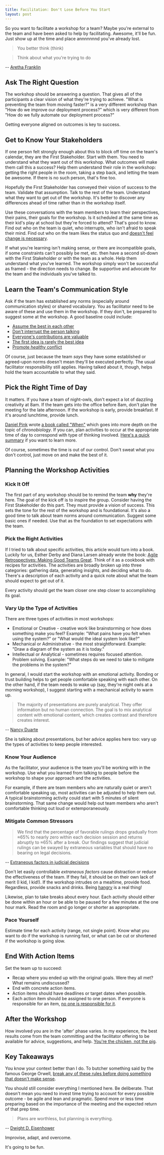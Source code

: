 ```yaml
---
title: Facilitation: Don't Lose Before You Start
layout: post
---
```


So you want to facilitate a workshop for a team? Maybe you're external to the team and have been asked to help by facilitating. Awesome, it'll be fun. Just show up at the time and place annnnnnnd you've already lost.

> You better think (think)

> Think about what you're trying to do

-- [Aretha Franklin](https://en.wikipedia.org/wiki/Aretha_Franklin)

## Ask The Right Question

The workshop should be answering a question. That gives all of the participants a clear vision of what they're trying to achieve. "What is preventing the team from moving faster?" is a very different workshop than "How do we improve our deployment process?" which is very different from "How do we fully automate our deployment process?"

Getting everyone aligned on outcomes is key to success.

## Get to Know Your Stakeholders

If one person felt strongly enough about this to block off time on the team's calendar, they are the First Stakeholder. Start with them. You need to understand what they want out of this workshop. What outcomes will make them call this a success? Help them understand their role in the workshop: getting the right people in the room, taking a step back, and letting the team be awesome. If there is no such person, that's fine too.

Hopefully the First Stakeholder has conveyed their vision of success to the team. Validate that assumption. Talk to the rest of the team. Understand what they want to get out of the workshop. It's better to discover any differences ahead of time rather than in the workshop itself.

Use these conversations with the team members to learn their perspectives, their pains, their goals for the workshop. Is it scheduled at the same time as their kid's play at school but they're forced to attend? That's good to know. Find out who on the team is quiet, who interrupts, who isn't afraid to speak their mind. Find out who on the team likes the status quo and [doesn't feel change is necessary](https://hbr.org/2013/07/hidden-danger-of-being-risk-averse).

If what you're learning isn't making sense, or there are incompatible goals, if some constraints can't possibly be met, etc. then have a second sit-down with the First Stakeholder or with the team as a whole. Help them understand what you've learned. The workshop simply won't be successful as framed - the direction needs to change. Be supportive and advocate for the team and the individuals you've talked to.

## Learn the Team's Communication Style

Ask if the team has established any norms (especially around communication styles) or shared vocabulary. You as facilitator need to be aware of these and use them in the workshop. If they don't, be prepared to suggest some at the workshop. A good baseline could include:

* [Assume the best in each other](https://www.simplypsychology.org/fundamental-attribution.html)
* [Don't interrupt the person talking](https://www.belbin.com/resources/blogs/belbin-and-project-aristotle-everything-you-need-to-know/)
* [Everyone's contributions are valuable](https://rework.withgoogle.com/print/guides/5721312655835136/)
* [The first idea is rarely the best idea](https://www.americanpressinstitute.org/need-to-know/offbeat/scientific-reason-first-idea-rarely-best-one/)
* [Promote _healthy_ conflict](https://www.tablegroup.com/books/dysfunctions)

Of course, just because the team _says_ they have some established or agreed-upon norms doesn't mean they'll be executed perfectly. The usual facilitator responsibility still applies. Having talked about it, though, helps hold the team accountable to what they said.

## Pick the Right Time of Day

It matters. If you have a team of night-owls, don't expect a lot of dazzling creativity at 8am. If the team gets into the office before 8am, don't plan the meeting for the late afternoon. If the workshop is early, provide breakfast. If it's around lunchtime, provide lunch.

[Daniel Pink](https://www.danpink.com/) wrote [a book called "When"](https://www.amazon.com/When-Scientific-Secrets-Perfect-Timing/dp/0735210624) which goes into more depth on the topic of _chronobiology_. If you can, plan activities to occur at the appropriate time of day to correspond with type of thinking involved. [Here's a quick summary](https://news.stlpublicradio.org/post/take-more-breaks-4-other-facts-about-author-daniel-pinks-scientific-secrets-perfect-timing) if you want to learn more.

Of course, sometimes the time is out of our control. Don't sweat what you don't control, just move on and make the best of it.

## Planning the Workshop Activities

### Kick It Off

The first part of any workshop should be to remind the team **why** they're here. The goal of the kick off is to inspire the group. Consider having the First Stakeholder do this part. They must provide a vision of success. This sets the tone for the rest of the workshop and is foundational. It's also a good time to talk about team norms around communication. Suggest some basic ones if needed. Use that as the foundation to set expectations with the team.

### Pick the Right Activities

If I tried to talk about specific activities, this article would turn into a book. Luckily for us, Esther Derby and Diana Larsen already wrote the book: [Agile Retrospectives: Making Good Teams Great](https://www.amazon.com/Agile-Retrospectives-Making-Teams-Great/dp/0977616649). Think of it as a cookbook with recipes for activities. The activities are broadly broken up into three categories: gathering data, generating insights, and deciding what to do. There's a description of each activity and a quick note about what the team should expect to get out of it.

Every activity should get the team closer one step closer to accomplishing its goal.

### Vary Up the Type of Activities

There are three types of activities in most workshops:

* Emotional or Creative - creative work like brainstorming or how does something make you feel? Example: "What pains have you felt when using the system?" or "What would the ideal system look like?"
* Mechanical or Administrative - the most straightforward. Example: "Draw a diagram of the system as it is today."
* Intellectual or Analytical - sometimes requires focused attention. Problem solving. Example: "What steps do we need to take to mitigate the problems in the system?"

In general, I would start the workshop with an emotional activity. Bonding or trust building helps to get people comfortable speaking with each other. On the other hand, if the team needs to wake up (say, they're night owls at a morning workshop), I suggest starting with a mechanical activity to warm up.

> The majority of presentations are purely analytical. They offer information but no human connection. The goal is to mix analytical content with emotional content, which creates contrast and therefore creates interest.

-- [Nancy Duarte](https://www.duarte.com/persuasive-presentations-dont-be-boring-your-presentations-missing-secret-ingredient-part-2/)

She is talking about presentations, but her advice applies here too: vary up the types of activities to keep people interested.

### Know Your Audience

As the facilitator, your audience is the team you'll be working with in the workshop. Use what you learned from talking to people before the workshop to shape your approach and the activities.

For example, if there are team members who are naturally quiet or aren't comfortable speaking up, most activities can be adjusted to help them out. A typical brainstorming activity could start with 5 minutes of silent brainstorming. That same change would help out team members who aren't comfortable thinking out loud or extemporaneously.

### Mitigate Common Stressors

> We find that the percentage of favorable rulings drops gradually from ≈65% to nearly zero within each decision session and returns abruptly to ≈65% after a break. Our findings suggest that judicial rulings can be swayed by extraneous variables that should have no bearing on legal decisions.

-- [Extraneous factors in judicial decisions](https://www.pnas.org/content/108/17/6889.short)

Don't let easily controllable _extraneous factors_ cause distraction or reduce the effectiveness of the team. If they fail, it should be on their own lack of merit (I kid, I kid!). If the workshop intrudes on a mealtime, provide food. Regardless, provide snacks and drinks. Being [hangry](https://www.merriam-webster.com/dictionary/hangry) is a real thing!

Likewise, plan to take breaks about every hour. Each activity should either be done within an hour or be able to be paused for a few minutes at the one hour mark. Read the room and go longer or shorter as appropriate.

### Pace Yourself

Estimate time for each activity (range, not single point). Know what you want to do if the workshop is running fast, or what can be cut or shortened if the workshop is going slow.

## End With Action Items

Set the team up to succeed:
* Recap where you ended up with the original goals. Were they all met? What remains undiscussed?
* End with concrete action items.
* Action items should have deadlines or target dates when possible.
* Each action item should be assigned to one person. If everyone is responsible for an item, [no one is responsible for it](https://en.wikipedia.org/wiki/Diffusion_of_responsibility).

## After the Workshop

How involved you are in the 'after' phase varies. In my experience, the best results come from the team committing and the facilitator offering to be available for advice, suggestions, and help. [You're the chicken, not the pig](https://en.wikipedia.org/wiki/The_Chicken_and_the_Pig).

## Key Takeaways

You know your context better than I do. To butcher something said by the famous George Orwell, [break any of these rules before doing something that doesn't make sense](https://en.wikipedia.org/wiki/Politics_and_the_English_Language#Remedy_of_Six_Rules).

You should still consider everything I mentioned here. Be deliberate. That doesn't mean you need to invest time trying to account for every possible outcome - be agile and lean and pragmatic. Spend more or less time preparing based on the importance of the meeting and the expected return of that prep time.

> Plans are worthless, but planning is everything.

-- [Dwight D. Eisenhower](https://quoteinvestigator.com/2017/11/18/planning/)

Improvise, adapt, and overcome.

It's going to be fun.
